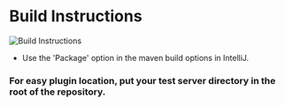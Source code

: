 # Build Instructions

![Build Instructions](https://i.postimg.cc/4d1WXq2W/image.png)

- Use the 'Package' option in the maven build options in IntelliJ.

### For easy plugin location, put your test server directory in the root of the repository.